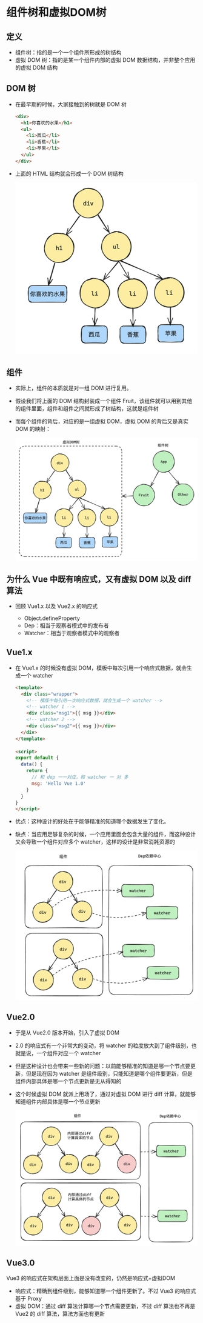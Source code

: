 # 组件树和虚拟DOM树

## 定义

+ 组件树：指的是一个一个组件所形成的树结构
+ 虚拟 DOM 树：指的是某一个组件内部的虚拟 DOM 数据结构，并非整个应用的虚拟 DOM 结构

## DOM 树

+ 在最早期的时候，大家接触到的树就是 DOM 树

  ```html
  <div>
    <h1>你喜欢的水果</h1>
    <ul>
      <li>西瓜</li>
      <li>香蕉</li>
      <li>苹果</li>
    </ul>
  </div>
  ```

+ 上面的 HTML 结构就会形成一个 DOM 树结构

  ![alt text](images/1.png)

## 组件

+ 实际上，组件的本质就是对一组 DOM 进行复用。

+ 假设我们将上面的 DOM 结构封装成一个组件 Fruit，该组件就可以用到其他的组件里面，组件和组件之间就形成了树结构，这就是组件树
+ 而每个组件的背后，对应的是一组虚拟 DOM，虚拟 DOM 的背后又是真实 DOM 的映射：

  ![alt text](images/2.png)

## 为什么 Vue 中既有响应式，又有虚拟 DOM 以及 diff 算法

+ 回顾 Vue1.x 以及 Vue2.x 的响应式

  + Object.defineProperty
  + Dep：相当于观察者模式中的发布者
  + Watcher：相当于观察者模式中的观察者

## Vue1.x

+ 在 Vue1.x 的时候没有虚拟 DOM，模板中每次引用一个响应式数据，就会生成一个 watcher

  ```html
  <template>
    <div class="wrapper">
      <!-- 模版中每引用一次响应式数据，就会生成一个 watcher -->
      <!-- watcher 1 -->
      <div class="msg1">{{ msg }}</div>
      <!-- watcher 2 -->
      <div class="msg2">{{ msg }}</div>
    </div>
  </template>

  <script>
  export default {
    data() {
      return {
        // 和 dep 一一对应，和 watcher 一 对 多
        msg: 'Hello Vue 1.0'
      }
    }
  }
  </script>
  ```

+ 优点：这种设计的好处在于能够精准的知道哪个数据发生了变化。
+ 缺点：当应用足够复杂的时候，一个应用里面会包含大量的组件，而这种设计又会导致一个组件对应多个 watcher，这样的设计是非常消耗资源的

  ![alt text](images/3.png)

##  Vue2.0

+ 于是从 Vue2.0 版本开始，引入了虚拟 DOM
+ 2.0 的响应式有一个非常大的变动，将 watcher 的粒度放大到了组件级别，也就是说，一个组件对应一个 watcher
+ 但是这种设计也会带来一些新的问题：以前能够精准的知道是哪一个节点要更新，但是现在因为 watcher 是组件级别，只能知道是哪个组件要更新，但是组件内部具体是哪一个节点更新是无从得知的
+ 这个时候虚拟 DOM 就派上用场了，通过对虚拟 DOM 进行 diff 计算，就能够知道组件内部具体是哪一个节点更新

  ![alt text](images/4.png)

##  Vue3.0

Vue3 的响应式在架构层面上面是没有改变的，仍然是响应式+虚拟DOM

  + 响应式：精确到组件级别，能够知道哪一个组件更新了。不过 Vue3 的响应式基于 Proxy
  + 虚拟 DOM：通过 diff 算法计算哪一个节点需要更新，不过 diff 算法也不再是 Vue2 的 diff 算法，算法方面也有更新
